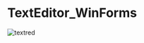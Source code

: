 # TextEditor_WinForms

![textred](https://github.com/ohorodnichuk17/TextEditor_WinForms/assets/101930820/84fc2016-ea5c-4763-85a5-9dc0ceb10671)

